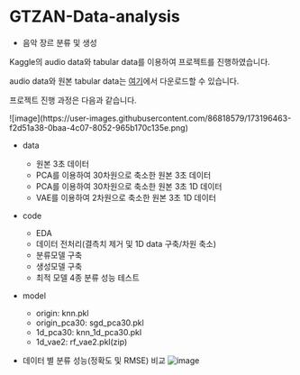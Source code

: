 # GTZAN-Data-analysis
* 음악 장르 분류 및 생성
<p>Kaggle의 audio data와 tabular data를 이용하여 프로젝트를 진행하였습니다.</p>
<p>audio data와 원본 tabular data는 <a href="https://www.kaggle.com/datasets/andradaolteanu/gtzan-dataset-music-genre-classification">여기</a>에서 다운로드할 수 있습니다.</p>
<p>프로젝트 진행 과정은 다음과 같습니다.</p>
![image](https://user-images.githubusercontent.com/86818579/173196463-f2d51a38-0baa-4c07-8052-965b170c135e.png)

* data
  * 원본 3초 데이터
  * PCA를 이용하여 30차원으로 축소한 원본 3초 데이터
  * PCA를 이용하여 30차원으로 축소한 원본 3초 1D 데이터
  * VAE를 이용하여 2차원으로 축소한 원본 3초 1D 데이터
* code
  * EDA
  * 데이터 전처리(결측치 제거 및 1D data 구축/차원 축소)
  * 분류모델 구축
  * 생성모델 구축
  * 최적 모델 4종 분류 성능 테스트
* model
  * origin: knn.pkl
  * origin_pca30: sgd_pca30.pkl
  * 1d_pca30: knn_1d_pca30.pkl
  * 1d_vae2: rf_vae2.pkl(zip)

* 데이터 별 분류 성능(정확도 및 RMSE) 비교
![image](https://user-images.githubusercontent.com/86818579/173196035-783bc8dc-4036-4ac4-9d8d-9533a94db4e0.png)

